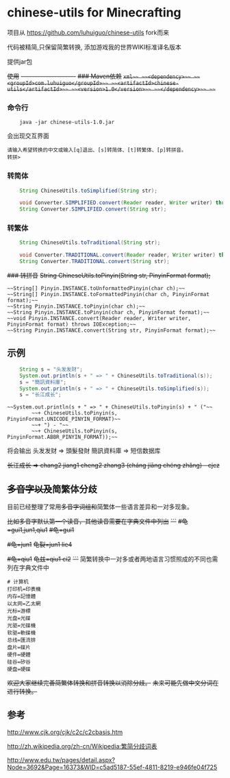 chinese-utils for Minecrafting
===============================
项目从 https://github.com/luhuiguo/chinese-utils fork而来

代码被精简,只保留简繁转换, 添加游戏我的世界WIKI标准译名版本

提供jar包



~~使用~~
~~--------------------~~
~~### Maven依赖~~
~~```xml~~
~~<dependency>~~
   ~~<groupId>com.luhuiguo</groupId>~~
    ~~<artifactId>chinese-utils</artifactId>~~
    ~~<version>1.0</version>~~
~~</dependency>~~
~~```~~

### 命令行
```
 	java -jar chinese-utils-1.0.jar
```
会出现交互界面
```
请输入希望转换的中文或输入[q]退出、[s]转简体、[t]转繁体、[p]转拼音。
转拼> 
```

### 转简体

```java
	String ChineseUtils.toSimplified(String str);

	void Converter.SIMPLIFIED.convert(Reader reader, Writer writer) throws IOException; 
    String Converter.SIMPLIFIED.convert(String str);
```

### 转繁体
```java
	String ChineseUtils.toTraditional(String str);

	void Converter.TRADITIONAL.convert(Reader reader, Writer writer) throws IOException; 
    String Converter.TRADITIONAL.convert(String str);
```

~~### 转拼音~~
	~~String ChineseUtils.toPinyin(String str, PinyinFormat format);~~

    ~~String[] Pinyin.INSTANCE.toUnformattedPinyin(char ch);~~
    ~~String[] Pinyin.INSTANCE.toFormattedPinyin(char ch, PinyinFormat format);~~
    ~~String Pinyin.INSTANCE.toPinyin(char ch);~~
    ~~String Pinyin.INSTANCE.toPinyin(char ch, PinyinFormat format);~~
    ~~void Pinyin.INSTANCE.convert(Reader reader, Writer writer, PinyinFormat format) throws IOException;~~
    ~~String Pinyin.INSTANCE.convert(String str, PinyinFormat format);~~

 
示例
--------------------


```java
	String s = "头发发财";
	System.out.println(s + " => " + ChineseUtils.toTraditional(s));
	s = "簡訊資料庫";
	System.out.println(s + " => " + ChineseUtils.toSimplified(s));
	s = "长江成长";
```
	~~System.out.println(s + " => " + ChineseUtils.toPinyin(s) + " ("~~
			~~+ ChineseUtils.toPinyin(s, PinyinFormat.UNICODE_PINYIN_FORMAT)~~
			~~+ ") - "~~
			~~+ ChineseUtils.toPinyin(s, PinyinFormat.ABBR_PINYIN_FORMAT));~~
 
将会输出
头发发财 => 頭髮發財
簡訊資料庫 => 短信数据库
 
~~长江成长 => chang2 jiang1 cheng2 zhang3 (cháng jiāng chéng zhăng) - cjcz~~


~~多音字以及~~简繁体分歧
--------------------
目前已经整理了常用~~多音字词组和~~简繁体一些语言差异和一对多现象。

~~比如多音字默认第一个读音，其他读音需要在字典文件中列出~~
~~```~~
~~#龟=gui1,jun1,qiu1~~
~~#龟=gui1~~

~~#龟=jun1~~
~~龟裂=jun1 lie4~~

~~#龟=qiu1~~
~~龟兹=qiu1 ci2~~
~~```~~
简繁转换中一对多或者两地语言习惯照成的不同也需列在字典文件中
```
# 计算机
打印机=印表機
内存=記憶體
以太网=乙太網
光标=游標
光盘=光碟
光驱=光碟機
软驱=軟碟機
总线=匯流排
盘片=碟片
硬件=硬體
硅谷=矽谷
硬盘=硬碟
```

~~欢迎大家继续完善简繁体转换和拼音转换以消除分歧。~~
~~未来可能先做中文分词在进行转换。~~

参考
--------------------

http://www.cjk.org/cjk/c2c/c2cbasis.htm

http://zh.wikipedia.org/zh-cn/Wikipedia:繁简分歧词表

http://www.edu.tw/pages/detail.aspx?Node=3692&Page=16373&WID=c5ad5187-55ef-4811-8219-e946fe04f725


